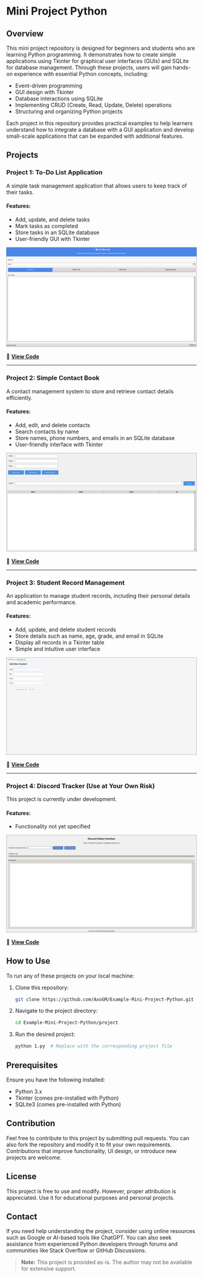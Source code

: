 # Mini Project Python

## Overview
This mini project repository is designed for beginners and students who are learning Python programming. It demonstrates how to create simple applications using Tkinter for graphical user interfaces (GUIs) and SQLite for database management. Through these projects, users will gain hands-on experience with essential Python concepts, including:

- Event-driven programming
- GUI design with Tkinter
- Database interactions using SQLite
- Implementing CRUD (Create, Read, Update, Delete) operations
- Structuring and organizing Python projects

Each project in this repository provides practical examples to help learners understand how to integrate a database with a GUI application and develop small-scale applications that can be expanded with additional features.

## Projects

### **Project 1: To-Do List Application**
A simple task management application that allows users to keep track of their tasks.

#### Features:
- Add, update, and delete tasks
- Mark tasks as completed
- Store tasks in an SQLite database
- User-friendly GUI with Tkinter

![To-Do List](project-img/1.png)

🔗 **[View Code](project/1.py)**

---

### **Project 2: Simple Contact Book**
A contact management system to store and retrieve contact details efficiently.

#### Features:
- Add, edit, and delete contacts
- Search contacts by name
- Store names, phone numbers, and emails in an SQLite database
- User-friendly interface with Tkinter

![Contact Book](project-img/2.png)

🔗 **[View Code](project/2.py)**

---

### **Project 3: Student Record Management**
An application to manage student records, including their personal details and academic performance.

#### Features:
- Add, update, and delete student records
- Store details such as name, age, grade, and email in SQLite
- Display all records in a Tkinter table
- Simple and intuitive user interface

![Student Records](project-img/3.png)

🔗 **[View Code](project/3.py)**

---

### **Project 4: Discord Tracker (Use at Your Own Risk)**
This project is currently under development.

#### Features:
- Functionality not yet specified

![Discord Tracker](project-img/4.png)

🔗 **[View Code](project/4.py)**

## How to Use
To run any of these projects on your local machine:

1. Clone this repository:
   ```bash
   git clone https://github.com/AxoGM/Example-Mini-Project-Python.git
   ```
2. Navigate to the project directory:
   ```bash
   cd Example-Mini-Project-Python/project
   ```
3. Run the desired project:
   ```bash
   python 1.py  # Replace with the corresponding project file
   ```

## Prerequisites
Ensure you have the following installed:
- Python 3.x
- Tkinter (comes pre-installed with Python)
- SQLite3 (comes pre-installed with Python)

## Contribution
Feel free to contribute to this project by submitting pull requests. You can also fork the repository and modify it to fit your own requirements. Contributions that improve functionality, UI design, or introduce new projects are welcome.

## License
This project is free to use and modify. However, proper attribution is appreciated. Use it for educational purposes and personal projects.

## Contact
If you need help understanding the project, consider using online resources such as Google or AI-based tools like ChatGPT. You can also seek assistance from experienced Python developers through forums and communities like Stack Overflow or GitHub Discussions.

> **Note:** This project is provided as-is. The author may not be available for extensive support.

